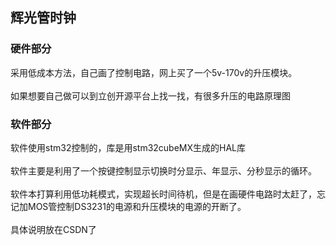 ## 辉光管时钟

### 硬件部分
采用低成本方法，自己画了控制电路，网上买了一个5v-170v的升压模块。<br><br>
如果想要自己做可以到立创开源平台上找一找，有很多升压的电路原理图<br>

### 软件部分
软件使用stm32控制的，库是用stm32cubeMX生成的HAL库<br><br>
软件主要是利用了一个按键控制显示切换时分显示、年显示、分秒显示的循环。<br><br>
软件本打算利用低功耗模式，实现超长时间待机，但是在画硬件电路时太赶了，忘记加MOS管控制DS3231的电源和升压模块的电源的开断了。<br><br>
具体说明放在CSDN了

